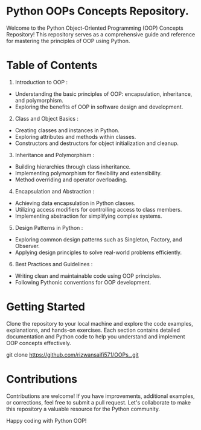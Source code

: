 # Python OOPs Concepts Repository. 
Welcome to the Python Object-Oriented Programming (OOP) Concepts Repository! This repository serves as a comprehensive guide and reference for mastering the principles of OOP using Python.

# Table of Contents
1. Introduction to OOP :
  * Understanding the basic principles of OOP: encapsulation, inheritance, and polymorphism.
  * Exploring the benefits of OOP in software design and development.

2. Class and Object Basics : 
  * Creating classes and instances in Python.
  * Exploring attributes and methods within classes.
  * Constructors and destructors for object initialization and cleanup.

3. Inheritance and Polymorphism :
  * Building hierarchies through class inheritance.
  * Implementing polymorphism for flexibility and extensibility.
  * Method overriding and operator overloading.

4. Encapsulation and Abstraction :
  * Achieving data encapsulation in Python classes.
  * Utilizing access modifiers for controlling access to class members.
  * Implementing abstraction for simplifying complex systems.

5. Design Patterns in Python :
  * Exploring common design patterns such as Singleton, Factory, and Observer.
  * Applying design principles to solve real-world problems efficiently.

6. Best Practices and Guidelines :
  * Writing clean and maintainable code using OOP principles.
  * Following Pythonic conventions for OOP development.

# Getting Started
Clone the repository to your local machine and explore the code examples, explanations, and hands-on exercises. Each section contains detailed documentation and Python code to help you understand and implement OOP concepts effectively.

git clone https://github.com/rizwansaifi571/OOPs_.git

# Contributions
Contributions are welcome! If you have improvements, additional examples, or corrections, feel free to submit a pull request. Let's collaborate to make this repository a valuable resource for the Python community.

Happy coding with Python OOP!

